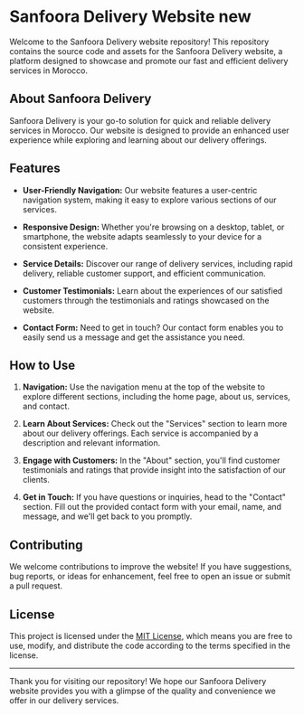 # Sanfoora Delivery Website new

Welcome to the Sanfoora Delivery website repository! This repository contains the source code and assets for the Sanfoora Delivery website, a platform designed to showcase and promote our fast and efficient delivery services in Morocco. 

## About Sanfoora Delivery

Sanfoora Delivery is your go-to solution for quick and reliable delivery services in Morocco. Our website is designed to provide an enhanced user experience while exploring and learning about our delivery offerings.

## Features

- **User-Friendly Navigation:** Our website features a user-centric navigation system, making it easy to explore various sections of our services.

- **Responsive Design:** Whether you're browsing on a desktop, tablet, or smartphone, the website adapts seamlessly to your device for a consistent experience.

- **Service Details:** Discover our range of delivery services, including rapid delivery, reliable customer support, and efficient communication.

- **Customer Testimonials:** Learn about the experiences of our satisfied customers through the testimonials and ratings showcased on the website.

- **Contact Form:** Need to get in touch? Our contact form enables you to easily send us a message and get the assistance you need.

## How to Use

1. **Navigation:** Use the navigation menu at the top of the website to explore different sections, including the home page, about us, services, and contact.

2. **Learn About Services:** Check out the "Services" section to learn more about our delivery offerings. Each service is accompanied by a description and relevant information.

3. **Engage with Customers:** In the "About" section, you'll find customer testimonials and ratings that provide insight into the satisfaction of our clients.

4. **Get in Touch:** If you have questions or inquiries, head to the "Contact" section. Fill out the provided contact form with your email, name, and message, and we'll get back to you promptly.

## Contributing

We welcome contributions to improve the website! If you have suggestions, bug reports, or ideas for enhancement, feel free to open an issue or submit a pull request.

## License

This project is licensed under the [MIT License](LICENSE), which means you are free to use, modify, and distribute the code according to the terms specified in the license.

---

Thank you for visiting our repository! We hope our Sanfoora Delivery website provides you with a glimpse of the quality and convenience we offer in our delivery services.
